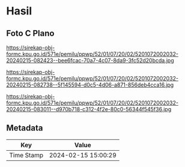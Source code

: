 # Hasil

## Foto C Plano

https://sirekap-obj-formc.kpu.go.id/571e/pemilu/ppwp/52/01/07/20/02/5201072002032-20240215-082423--bee6fcac-70a7-4c07-8da9-3fc52d20bcda.jpg

https://sirekap-obj-formc.kpu.go.id/571e/pemilu/ppwp/52/01/07/20/02/5201072002032-20240215-082738--5f145594-d0c5-4d06-a871-856deb4cca16.jpg

https://sirekap-obj-formc.kpu.go.id/571e/pemilu/ppwp/52/01/07/20/02/5201072002032-20240215-083011--d970b718-c312-4f2e-80c0-56344f545f36.jpg


## Metadata

| Key        | Value               |
| ---------- | ------------------- |
| Time Stamp | 2024-02-15 15:00:29 |



